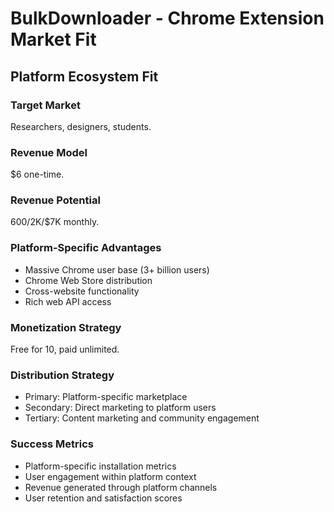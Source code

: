 # BulkDownloader - Chrome Extension Market Fit

## Platform Ecosystem Fit

### Target Market
Researchers, designers, students.

### Revenue Model
$6 one-time.

### Revenue Potential
$600/$2K/$7K monthly.

### Platform-Specific Advantages
- Massive Chrome user base (3+ billion users)
- Chrome Web Store distribution
- Cross-website functionality
- Rich web API access

### Monetization Strategy
Free for 10, paid unlimited.

### Distribution Strategy
- Primary: Platform-specific marketplace
- Secondary: Direct marketing to platform users
- Tertiary: Content marketing and community engagement

### Success Metrics
- Platform-specific installation metrics
- User engagement within platform context
- Revenue generated through platform channels
- User retention and satisfaction scores

